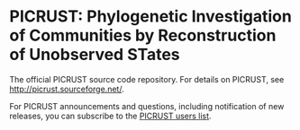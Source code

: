 PICRUST: Phylogenetic Investigation of Communities by Reconstruction of Unobserved STates
=========================================================================================

The official PICRUST source code repository. For details on PICRUST, see http://picrust.sourceforge.net/.

For PICRUST announcements and questions, including notification of new releases, you can subscribe to the [PICRUST users list](https://groups.google.com/group/picrust-users/subscribe?note=1&hl=en&noredirect=true&pli=1).
